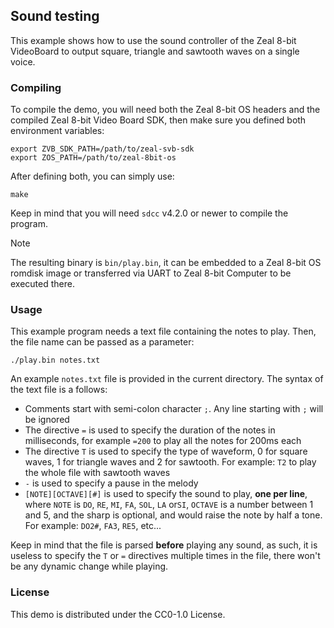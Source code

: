 ## Sound testing

This example shows how to use the sound controller of the Zeal 8-bit VideoBoard to output square, triangle and sawtooth waves on a single voice.

### Compiling

To compile the demo, you will need both the Zeal 8-bit OS headers and the compiled Zeal 8-bit Video Board SDK, then make sure you defined both environment variables:
```
export ZVB_SDK_PATH=/path/to/zeal-svb-sdk
export ZOS_PATH=/path/to/zeal-8bit-os
```

After defining both, you can simply use:

```
make
```

Keep in mind that you will need `sdcc` v4.2.0 or newer to compile the program.

> [!NOTE]
> The resulting binary is `bin/play.bin`, it can be embedded to a Zeal 8-bit OS romdisk image or transferred via UART to Zeal 8-bit Computer to be executed there.

### Usage

This example program needs a text file containing the notes to play. Then, the file name can be passed as a parameter:

```
./play.bin notes.txt
```

An example `notes.txt` file is provided in the current directory. The syntax of the text file is a follows:
* Comments start with semi-colon character `;`. Any line starting with `;` will be ignored
* The directive `=` is used to specify the duration of the notes in milliseconds, for example `=200` to play all the notes for 200ms each
* The directive `T` is used to specify the type of waveform, 0 for square waves, 1 for triangle waves and 2 for sawtooth. For example: `T2` to play the whole file with sawtooth waves
* `-` is used to specify a pause in the melody
* `[NOTE][OCTAVE][#]` is used to specify the sound to play, **one per line**, where `NOTE` is `DO`, `RE`, `MI`, `FA`, `SOL`, `LA` or`SI`, `OCTAVE` is a number between 1 and 5, and the sharp is optional, and would raise the note by half a tone. For example: `DO2#`, `FA3`, `RE5`, etc...

Keep in mind that the file is parsed **before** playing any sound, as such, it is useless to specify the `T` or `=` directives multiple times in the file, there won't be any dynamic change while playing.

### License

This demo is distributed under the CC0-1.0 License.
